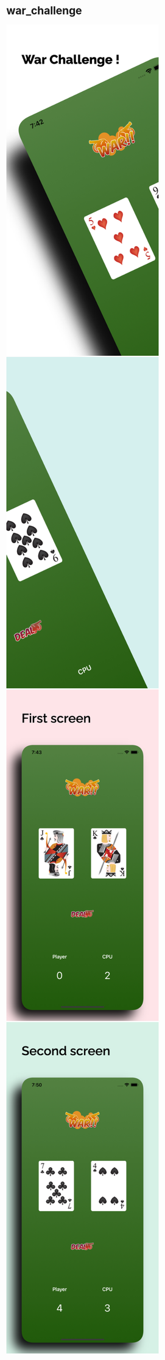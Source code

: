 # war_challenge


<img src="Screenshots/Apple iPhone 11 Pro Max Screenshot 0.png" width="400"> <img src="Screenshots/Apple iPhone 11 Pro Max Screenshot 1.png" width="400"> <img src="Screenshots/Apple iPhone 11 Pro Max Screenshot 2.png" width="400"> <img src="Screenshots/Apple iPhone 11 Pro Max Screenshot 3.png" width="400">
